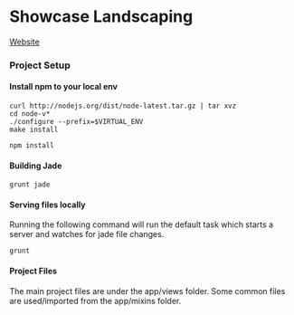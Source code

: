 # Showcase Landscaping

[Website](http://showcaselandscapingsc.com)


### Project Setup

#### Install npm to your local env 

    curl http://nodejs.org/dist/node-latest.tar.gz | tar xvz
    cd node-v*
    ./configure --prefix=$VIRTUAL_ENV
    make install
    
    npm install

#### Building Jade

    grunt jade
    

#### Serving files locally

Running the following command will run the default task which starts a server and watches for jade file changes.

    grunt


#### Project Files

The main project files are under the app/views folder. 
Some common files are used/imported from the app/mixins folder.
